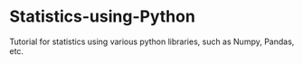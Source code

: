 # Statistics-using-Python
Tutorial for statistics using various python libraries, such as Numpy, Pandas, etc.
